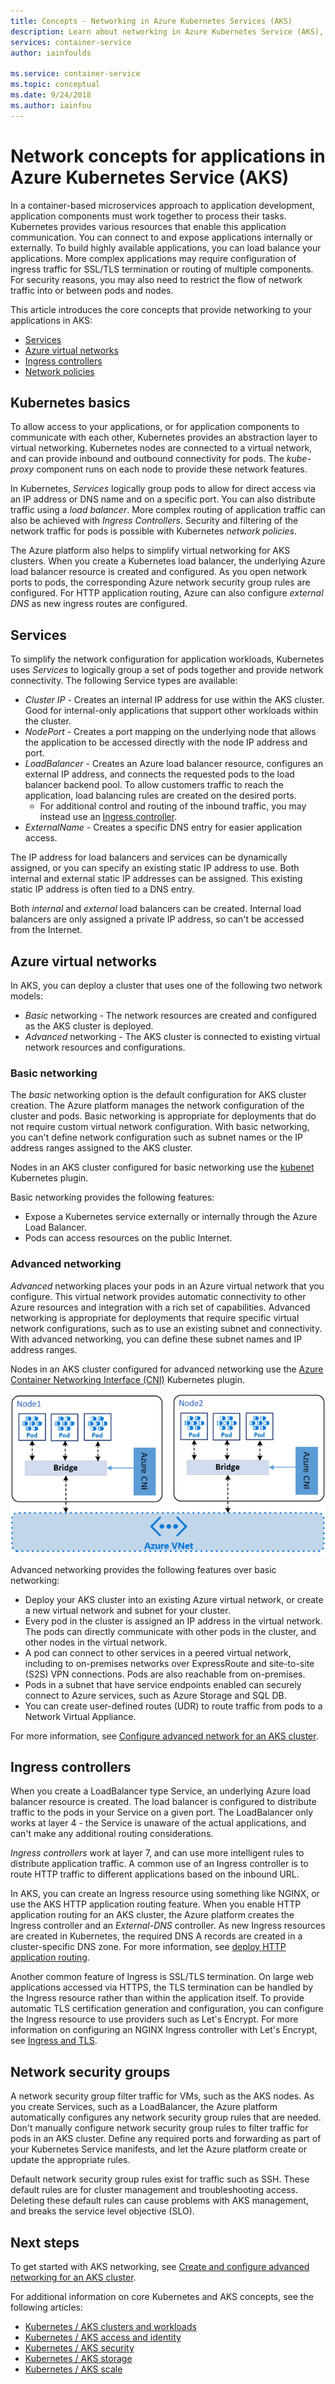 ```yaml
---
title: Concepts - Networking in Azure Kubernetes Services (AKS)
description: Learn about networking in Azure Kubernetes Service (AKS), including basic and advanced networking, ingress controllers, load balancers, and static IP addresses.
services: container-service
author: iainfoulds

ms.service: container-service
ms.topic: conceptual
ms.date: 9/24/2018
ms.author: iainfou
---
```


# Network concepts for applications in Azure Kubernetes Service (AKS)

In a container-based microservices approach to application development, application components must work together to process their tasks. Kubernetes provides various resources that enable this application communication. You can connect to and expose applications internally or externally. To build highly available applications, you can load balance your applications. More complex applications may require configuration of ingress traffic for SSL/TLS termination or routing of multiple components. For security reasons, you may also need to restrict the flow of network traffic into or between pods and nodes.

This article introduces the core concepts that provide networking to your applications in AKS:

- [Services](#services)
- [Azure virtual networks](#azure-virtual-networks)
- [Ingress controllers](#ingress-controllers)
- [Network policies](#network-policies)

## Kubernetes basics

To allow access to your applications, or for application components to communicate with each other, Kubernetes provides an abstraction layer to virtual networking. Kubernetes nodes are connected to a virtual network, and can provide inbound and outbound connectivity for pods. The *kube-proxy* component runs on each node to provide these network features.

In Kubernetes, *Services* logically group pods to allow for direct access via an IP address or DNS name and on a specific port. You can also distribute traffic using a *load balancer*. More complex routing of application traffic can also be achieved with *Ingress Controllers*. Security and filtering of the network traffic for pods is possible with Kubernetes *network policies*.

The Azure platform also helps to simplify virtual networking for AKS clusters. When you create a Kubernetes load balancer, the underlying Azure load balancer resource is created and configured. As you open network ports to pods, the corresponding Azure network security group rules are configured. For HTTP application routing, Azure can also configure *external DNS* as new ingress routes are configured.

## Services

To simplify the network configuration for application workloads, Kubernetes uses *Services* to logically group a set of pods together and provide network connectivity. The following Service types are available:

- *Cluster IP* - Creates an internal IP address for use within the AKS cluster. Good for internal-only applications that support other workloads within the cluster.
- *NodePort* - Creates a port mapping on the underlying node that allows the application to be accessed directly with the node IP address and port.
- *LoadBalancer* - Creates an Azure load balancer resource, configures an external IP address, and connects the requested pods to the load balancer backend pool. To allow customers traffic to reach the application, load balancing rules are created on the desired ports.
    - For additional control and routing of the inbound traffic, you may instead use an [Ingress controller](#ingress-controllers).
- *ExternalName* - Creates a specific DNS entry for easier application access.

The IP address for load balancers and services can be dynamically assigned, or you can specify an existing static IP address to use. Both internal and external static IP addresses can be assigned. This existing static IP address is often tied to a DNS entry.

Both *internal* and *external* load balancers can be created. Internal load balancers are only assigned a private IP address, so can't be accessed from the Internet.

## Azure virtual networks

In AKS, you can deploy a cluster that uses one of the following two network models:

- *Basic* networking - The network resources are created and configured as the AKS cluster is deployed.
- *Advanced* networking - The AKS cluster is connected to existing virtual network resources and configurations.

### Basic networking

The *basic* networking option is the default configuration for AKS cluster creation. The Azure platform manages the network configuration of the cluster and pods. Basic networking is appropriate for deployments that do not require custom virtual network configuration. With basic networking, you can't define network configuration such as subnet names or the IP address ranges assigned to the AKS cluster.

Nodes in an AKS cluster configured for basic networking use the [kubenet][kubenet] Kubernetes plugin.

Basic networking provides the following features:

- Expose a Kubernetes service externally or internally through the Azure Load Balancer.
- Pods can access resources on the public Internet.

### Advanced networking

*Advanced* networking places your pods in an Azure virtual network that you configure. This virtual network provides automatic connectivity to other Azure resources and integration with a rich set of capabilities. Advanced networking is appropriate for deployments that require specific virtual network configurations, such as to use an existing subnet and connectivity. With advanced networking, you can define these subnet names and IP address ranges.

Nodes in an AKS cluster configured for advanced networking use the [Azure Container Networking Interface (CNI)][cni-networking] Kubernetes plugin.

![Diagram showing two nodes with bridges connecting each to a single Azure VNet][advanced-networking-diagram]

Advanced networking provides the following features over basic networking:

- Deploy your AKS cluster into an existing Azure virtual network, or create a new virtual network and subnet for your cluster.
- Every pod in the cluster is assigned an IP address in the virtual network. The pods can directly communicate with other pods in the cluster, and other nodes in the virtual network.
- A pod can connect to other services in a peered virtual network, including to on-premises networks over ExpressRoute and site-to-site (S2S) VPN connections. Pods are also reachable from on-premises.
- Pods in a subnet that have service endpoints enabled can securely connect to Azure services, such as Azure Storage and SQL DB.
- You can create user-defined routes (UDR) to route traffic from pods to a Network Virtual Appliance.

For more information, see [Configure advanced network for an AKS cluster][aks-configure-advanced-networking].

## Ingress controllers

When you create a LoadBalancer type Service, an underlying Azure load balancer resource is created. The load balancer is configured to distribute traffic to the pods in your Service on a given port. The LoadBalancer only works at layer 4 - the Service is unaware of the actual applications, and can't make any additional routing considerations.

*Ingress controllers* work at layer 7, and can use more intelligent rules to distribute application traffic. A common use of an Ingress controller is to route HTTP traffic to different applications based on the inbound URL.

In AKS, you can create an Ingress resource using something like NGINX, or use the AKS HTTP application routing feature. When you enable HTTP application routing for an AKS cluster, the Azure platform creates the Ingress controller and an *External-DNS* controller. As new Ingress resources are created in Kubernetes, the required DNS A records are created in a cluster-specific DNS zone. For more information, see [deploy HTTP application routing][aks-http-routing].

Another common feature of Ingress is SSL/TLS termination. On large web applications accessed via HTTPS, the TLS termination can be handled by the Ingress resource rather than within the application itself. To provide automatic TLS certification generation and configuration, you can configure the Ingress resource to use providers such as Let's Encrypt. For more information on configuring an NGINX Ingress controller with Let's Encrypt, see [Ingress and TLS][aks-ingress-tls].

## Network security groups

A network security group filter traffic for VMs, such as the AKS nodes. As you create Services, such as a LoadBalancer, the Azure platform automatically configures any network security group rules that are needed. Don't manually configure network security group rules to filter traffic for pods in an AKS cluster. Define any required ports and forwarding as part of your Kubernetes Service manifests, and let the Azure platform create or update the appropriate rules.

Default network security group rules exist for traffic such as SSH. These default rules are for cluster management and troubleshooting access. Deleting these default rules can cause problems with AKS management, and breaks the service level objective (SLO).

## Next steps

To get started with AKS networking, see [Create and configure advanced networking for an AKS cluster][aks-configure-advanced-networking].

For additional information on core Kubernetes and AKS concepts, see the following articles:

- [Kubernetes / AKS clusters and workloads][aks-concepts-clusters-workloads]
- [Kubernetes / AKS access and identity][aks-concepts-identity]
- [Kubernetes / AKS security][aks-concepts-security]
- [Kubernetes / AKS storage][aks-concepts-storage]
- [Kubernetes / AKS scale][aks-concepts-scale]

<!-- IMAGES -->
[advanced-networking-diagram]: ./media/concepts-network/advanced-networking-diagram.png

<!-- LINKS - External -->
[cni-networking]: https://github.com/Azure/azure-container-networking/blob/master/docs/cni.md
[kubenet]: https://kubernetes.io/docs/concepts/cluster-administration/network-plugins/#kubenet

<!-- LINKS - Internal -->
[aks-http-routing]: http-application-routing.md
[aks-ingress-tls]: ingress.md
[aks-configure-advanced-networking]: configure-advanced-networking.md
[aks-concepts-clusters-workloads]: concepts-clusters-workloads.md
[aks-concepts-security]: concepts-security.md
[aks-concepts-scale]: concepts-scale.md
[aks-concepts-storage]: concepts-storage.md
[aks-concepts-identity]: concepts-identity.md